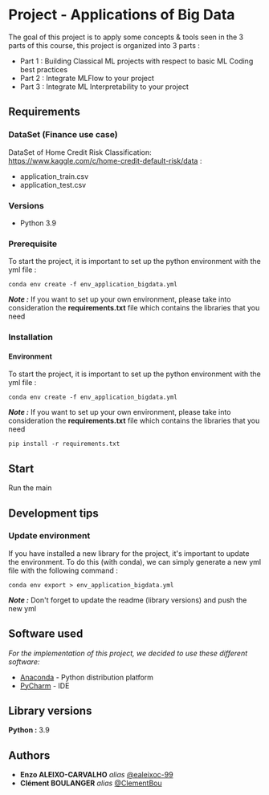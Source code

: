 
# Project - Applications of Big Data

The goal of this project is to apply some concepts & tools seen in the 3 parts of this course, this project is organized into 3 parts : 
- Part 1 : Building Classical ML projects with respect to basic ML Coding best practices 
- Part 2 : Integrate MLFlow to your project 
- Part 3 : Integrate ML Interpretability to your project

## Requirements

### DataSet (Finance use case)

DataSet of Home Credit Risk Classification: https://www.kaggle.com/c/home-credit-default-risk/data :
- application_train.csv
- application_test.csv

### Versions

- Python 3.9

### Prerequisite

To start the project, it is important to set up the python environment with the yml file :

    conda env create -f env_application_bigdata.yml
    
***Note :*** If you want to set up your own environment, please take into consideration the **requirements.txt** file which contains the libraries that you need

### Installation

#### Environment 

To start the project, it is important to set up the python environment with the yml file :

    conda env create -f env_application_bigdata.yml
    
***Note :*** If you want to set up your own environment, please take into consideration the **requirements.txt** file which contains the libraries that you need

    pip install -r requirements.txt
    

## Start

Run the main

## Development tips

### Update environment

If you have installed a new library for the project, it's important to update the environment. To do this (with conda), we can simply generate a new yml file with the following command :

    conda env export > env_application_bigdata.yml
    
***Note :*** Don't forget to update the readme (library versions) and push the new yml

## Software used

_For the implementation of this project, we decided to use these different software:_
* [Anaconda](https://www.anaconda.com/) - Python distribution platform
* [PyCharm](https://www.jetbrains.com/fr-fr/pycharm/) - IDE

## Library versions

**Python :** 3.9

## Authors

* **Enzo ALEIXO-CARVALHO** _alias_ [@ealeixoc-99](https://github.com/ealeixoc-99)
* **Clément BOULANGER** _alias_ [@ClementBou](https://github.com/ClementBou)
